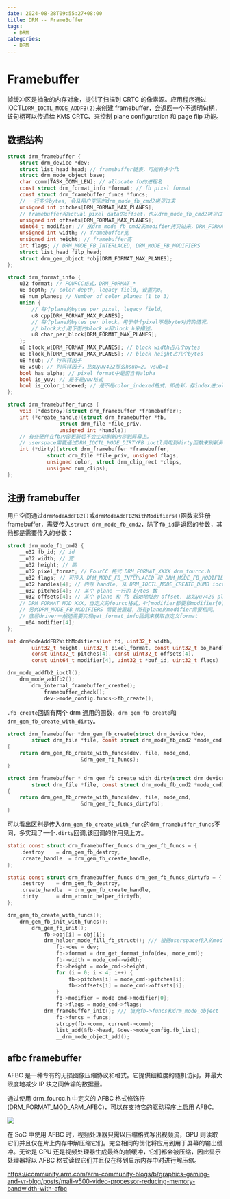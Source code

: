 ```yaml
---
date: 2024-08-28T09:55:27+08:00
title: DRM -- FrameBuffer
tags:
  - DRM
categories:
  - DRM
---
```


# Framebuffer

帧缓冲区是抽象的内存对象，提供了扫描到 CRTC 的像素源。应用程序通过 IOCTL`DRM_IOCTL_MODE_ADDFB(2)`来创建 framebuffer，会返回一个不透明句柄，该句柄可以传递给 KMS CRTC、来控制 plane configuration 和 page flip 功能。

## 数据结构

```c
struct drm_framebuffer {
    struct drm_device *dev;
    struct list_head head; // framebuffer链表，可能有多个fb
    struct drm_mode_object base;
    char comm[TASK_COMM_LEN]; // allocate fb的进程名
    const struct drm_format_info *format; // fb pixel format
    const struct drm_framebuffer_funcs *funcs;
    // 一行多少bytes, 会从用户空间的drm_mode_fb_cmd2拷贝过来
    unsigned int pitches[DRM_FORMAT_MAX_PLANES];
    // framebuffer和actual pixel data的offset，也从drm_mode_fb_cmd2拷贝过来
    unsigned int offsets[DRM_FORMAT_MAX_PLANES];
    uint64_t modifier; // 从drm_mode_fb_cmd2的modifier拷贝过来，DRM_FORMAT_MOD_XXX
    unsigned int width; // framebuffer宽
    unsigned int height; // framebuffer高
    int flags; // DRM_MODE_FB_INTERLACED, DRM_MODE_FB_MODIFIERS
    struct list_head filp_head;
    struct drm_gem_object *obj[DRM_FORMAT_MAX_PLANES];
};
```

```c
struct drm_format_info {
	u32 format; // FOURCC格式，DRM_FORMAT_*
	u8 depth; // color depth, legacy field, 设置为0。
	u8 num_planes; // Number of color planes (1 to 3)
	union {
		// 每个plane的bytes per pixel, legacy field。
		u8 cpp[DRM_FORMAT_MAX_PLANES];
		// 每个plane的bytes per block。用于单个pixel不是byte对齐的情况。
		// block大小用下面的block_w和block_h来描述。
		u8 char_per_block[DRM_FORMAT_MAX_PLANES];
	};
	u8 block_w[DRM_FORMAT_MAX_PLANES]; // block width占几个bytes
	u8 block_h[DRM_FORMAT_MAX_PLANES]; // block height占几个bytes
	u8 hsub; // 行采样因子
	u8 vsub; // 列采样因子，比如yuv422那么hsub=2, vsub=1
	bool has_alpha; // pixel format中是否含有alpha
	bool is_yuv; // 是不是yuv格式
	bool is_color_indexed; // 是不是color_indexed格式，即伪彩，存index进color LUT查找对应颜色
};
```

```c
struct drm_framebuffer_funcs {
	void (*destroy)(struct drm_framebuffer *framebuffer);
	int (*create_handle)(struct drm_framebuffer *fb,
			     struct drm_file *file_priv,
			     unsigned int *handle);
	// 有些硬件在fb内容更新后不会主动刷新内容到屏幕上。
	// userspace需要通过DRM_IOCTL_MODE_DIRTYFB ioctl调用到dirty函数来刷新屏幕的某块区域。
	int (*dirty)(struct drm_framebuffer *framebuffer,
		     struct drm_file *file_priv, unsigned flags,
		     unsigned color, struct drm_clip_rect *clips,
		     unsigned num_clips);
};
```

## 注册 framebuffer

用户空间通过`drmModeAddFB2()`或`drmModeAddFB2WithModifiers()`函数来注册 framebuffer，需要传入`struct drm_mode_fb_cmd2`，除了`fb_id`是返回的参数，其他都是需要传入的参数：

```c
struct drm_mode_fb_cmd2 {
	__u32 fb_id; // id
	__u32 width; // 宽
	__u32 height; // 高
	__u32 pixel_format; // FourCC 格式 DRM_FORMAT_XXXX drm_fourcc.h
	__u32 flags; // 可传入 DRM_MODE_FB_INTERLACED 和 DRM_MODE_FB_MODIFIERS
	__u32 handles[4]; // 内存 handle, 从 DRM_IOCTL_MODE_CREATE_DUMB ioctrl 获得
	__u32 pitches[4]; // 某个 plane 一行的 bytes 数
	__u32 offsets[4]; // 某个 plane 和 fb 起始地址的 offset, 比如yuv420 planer格式，那么第二个plane和fb是有offset的
	// DRM_FORMAT_MOD_XXX，自定义的fourcc格式，4个modifier都要和modifier[0]相同。
	// 另外DRM_MODE_FB_MODIFIERS 需要被置起，所有plane的modifier需要相同。
	// 底层driver一般还需要实现get_format_info回调来获取自定义format
	__u64 modifier[4];
};
```

```c
int drmModeAddFB2WithModifiers(int fd, uint32_t width,
		uint32_t height, uint32_t pixel_format, const uint32_t bo_handles[4],
		const uint32_t pitches[4], const uint32_t offsets[4],
		const uint64_t modifier[4], uint32_t *buf_id, uint32_t flags)

drm_mode_addfb2_ioctl();
	drm_mode_addfb2();
		drm_internal_framebuffer_create();
			framebuffer_check();
			dev->mode_config.funcs->fb_create();
```

`.fb_create`回调有两个 drm 通用的函数，`drm_gem_fb_create`和`drm_gem_fb_create_with_dirty`。

```c
struct drm_framebuffer *drm_gem_fb_create(struct drm_device *dev,
		struct drm_file *file, const struct drm_mode_fb_cmd2 *mode_cmd)
{
	return drm_gem_fb_create_with_funcs(dev, file, mode_cmd,
					    &drm_gem_fb_funcs);
}

struct drm_framebuffer * drm_gem_fb_create_with_dirty(struct drm_device *dev,
		struct drm_file *file, const struct drm_mode_fb_cmd2 *mode_cmd)
{
	return drm_gem_fb_create_with_funcs(dev, file, mode_cmd,
					    &drm_gem_fb_funcs_dirtyfb);
}
```

可以看出区别是传入`drm_gem_fb_create_with_func`的`drm_framebuffer_funcs`不同，多实现了一个`.dirty`回调,该回调的作用见上方。

```c
static const struct drm_framebuffer_funcs drm_gem_fb_funcs = {
	.destroy	= drm_gem_fb_destroy,
	.create_handle	= drm_gem_fb_create_handle,
};

static const struct drm_framebuffer_funcs drm_gem_fb_funcs_dirtyfb = {
	.destroy	= drm_gem_fb_destroy,
	.create_handle	= drm_gem_fb_create_handle,
	.dirty		= drm_atomic_helper_dirtyfb,
};
```

```c
drm_gem_fb_create_with_funcs();
	drm_gem_fb_init_with_funcs();
		drm_gem_fb_init();
			fb->obj[i] = obj[i];
			drm_helper_mode_fill_fb_struct(); /// 根据userspace传入的mode_cmd，填充fb结构体
				fb->dev = dev;
				fb->format = drm_get_format_info(dev, mode_cmd);
				fb->width = mode_cmd->width;
				fb->height = mode_cmd->height;
				for (i = 0; i < 4; i++) {
					fb->pitches[i] = mode_cmd->pitches[i];
					fb->offsets[i] = mode_cmd->offsets[i];
				}
				fb->modifier = mode_cmd->modifier[0];
				fb->flags = mode_cmd->flags;
			drm_framebuffer_init(); /// 填充fb->funcs和drm_mode_object
				fb->funcs = funcs;
				strcpy(fb->comm, current->comm);
				list_add(&fb->head, &dev->mode_config.fb_list);
				__drm_mode_object_add();

```

## afbc framebuffer

AFBC 是一种专有的无损图像压缩协议和格式。它提供细粒度的随机访问，并最大限度地减少 IP 块之间传输的数据量。

通过使用 drm_fourcc.h 中定义的 AFBC 格式修饰符(DRM_FORMAT_MOD_ARM_AFBC)，可以在支持它的驱动程序上启用 AFBC。

![](https://xyc-1316422823.cos.ap-shanghai.myqcloud.com/20241022154831.png)

在 SoC 中使用 AFBC 时，视频处理器只需以压缩格式写出视频流，GPU 则读取它们并且仅在片上内存中解压缩它们。完全相同的优化将应用到用于屏幕的输出缓冲。无论是 GPU 还是视频处理器生成最终的帧缓冲，它们都会被压缩，因此显示处理器将以 AFBC 格式读取它们并且仅在移到显示内存中时进行解压缩。

https://community.arm.com/arm-community-blogs/b/graphics-gaming-and-vr-blog/posts/mali-v500-video-processor-reducing-memory-bandwidth-with-afbc
